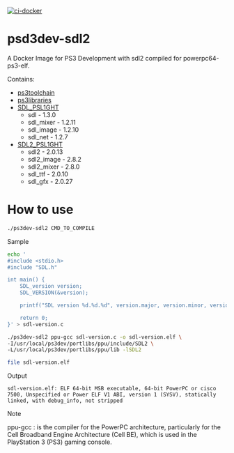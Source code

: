 [![ci-docker](https://github.com/humbertodias/ps3dev-sdl2/actions/workflows/deploy.yml/badge.svg)](https://github.com/humbertodias/ps3dev-sdl2/actions/workflows/deploy.yml)

# psd3dev-sdl2

A Docker Image for PS3 Development with sdl2 compiled for powerpc64-ps3-elf.

Contains:

* [ps3toolchain](https://github.com/ps3dev/ps3toolchain)
* [ps3libraries](https://github.com/humbertodias/ps3libraries)
* [SDL_PSL1GHT](https://github.com/zeldin/SDL_PSL1GHT)
  * sdl - 1.3.0
  * sdl_mixer - 1.2.11
  * sdl_image - 1.2.10
  * sdl_net - 1.2.7
* [SDL2_PSL1GHT](https://github.com/humbertodias/SDL2_PSL1GHT)
  * sdl2 - 2.0.13 
  * sdl2_image - 2.8.2
  * sdl2_mixer - 2.8.0
  * sdl_ttf - 2.0.10
  * sdl_gfx - 2.0.27


# How to use

```sh
./ps3dev-sdl2 CMD_TO_COMPILE
```

Sample
```sh
echo '
#include <stdio.h>
#include "SDL.h"

int main() {
    SDL_version version;
    SDL_VERSION(&version);

    printf("SDL version %d.%d.%d", version.major, version.minor, version.patch);

    return 0;
}' > sdl-version.c

./ps3dev-sdl2 ppu-gcc sdl-version.c -o sdl-version.elf \
-I/usr/local/ps3dev/portlibs/ppu/include/SDL2 \
-L/usr/local/ps3dev/portlibs/ppu/lib -lSDL2

file sdl-version.elf
```
Output
```
sdl-version.elf: ELF 64-bit MSB executable, 64-bit PowerPC or cisco 7500, Unspecified or Power ELF V1 ABI, version 1 (SYSV), statically linked, with debug_info, not stripped
```

> [!NOTE]  
> ppu-gcc : is the compiler for the PowerPC architecture, particularly for the Cell Broadband Engine Architecture (Cell BE), which is used in the PlayStation 3 (PS3) gaming console.
> 
